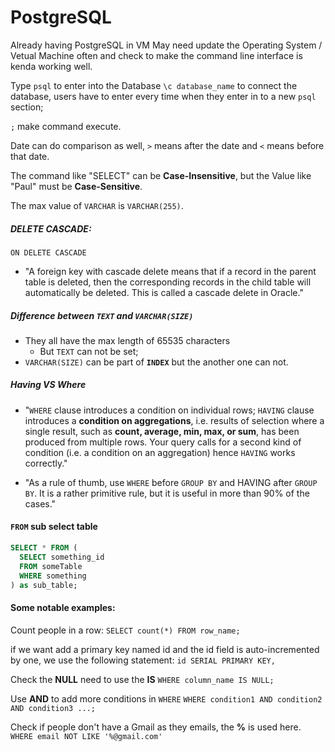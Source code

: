 # PostgreSQL

Already having PostgreSQL in VM
May need update the Operating System / Vetual Machine often and check to make the command line interface is kenda working well.

Type `psql` to enter into the Database
`\c database_name` to connect the database, users have to enter every time when they enter in to a new `psql` section;

`;` make command execute.

Date can do comparison as well, `>` means after the date and `<` means before that date.

The command like "SELECT" can be **Case-Insensitive**, but the Value like "Paul" must be **Case-Sensitive**.

The max value of `VARCHAR` is `VARCHAR(255)`.

##### DELETE CASCADE:
`ON DELETE CASCADE`
- "A foreign key with cascade delete means that if a record in the parent table is deleted, then the corresponding records in the child table will automatically be deleted. This is called a cascade delete in Oracle."


##### Difference between `TEXT` and `VARCHAR(SIZE)`
- They all have the max length of 65535 characters
  - But `TEXT` can not be set;
- `VARCHAR(SIZE)` can be part of **`INDEX`** but the another one can not.

##### Having VS Where

- "`WHERE` clause introduces a condition on individual rows; `HAVING` clause introduces a **condition on aggregations**, i.e. results of selection where a single result, such as **count, average, min, max, or sum**, has been produced from multiple rows. Your query calls for a second kind of condition (i.e. a condition on an aggregation) hence `HAVING` works correctly."

- "As a rule of thumb, use `WHERE` before `GROUP BY` and HAVING after `GROUP BY`. It is a rather primitive rule, but it is useful in more than 90% of the cases."

#### `FROM` sub select table
```sql
SELECT * FROM (
  SELECT something_id
  FROM someTable
  WHERE something
) as sub_table;
```

#### Some notable examples:
Count people in a row:
```SELECT count(*) FROM row_name;```

if we want add a primary key named id and the id field is auto-incremented by one, we use the following statement:
```id SERIAL PRIMARY KEY,```

Check the **NULL** need to use the **IS**
`WHERE column_name IS NULL;`

Use **AND** to add more conditions in `WHERE`
`WHERE condition1 AND condition2 AND condition3 ...;`

Check if people don't have a Gmail as they emails, the **%** is used here.
`WHERE email NOT LIKE '%@gmail.com'`

